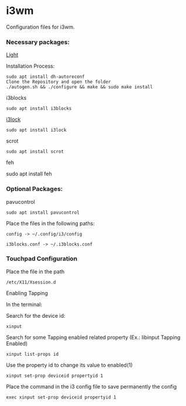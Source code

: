# i3wm

Configuration files for i3wm.

### Necessary packages:

[Light](https://github.com/haikarainen/light)

Installation Process:

    sudo apt install dh-autoreconf
    Clone the Repository and open the folder
    ./autogen.sh && ./configure && make && sudo make install
    
i3blocks

    sudo apt install i3blocks 

[i3lock](https://github.com/i3/i3lock)

    sudo apt install i3lock
    
scrot

    sudo apt install scrot

feh

   sudo apt install feh

### Optional Packages:

pavucontrol

    sudo apt install pavucontrol

Place the files in the following paths:

    config -> ~/.config/i3/config
    
    i3blocks.conf -> ~/.i3blocks.conf
    
### Touchpad Configuration

Place the file in the path
    
    /etc/X11/Xsession.d
 
Enabling Tapping  
       
In the terminal:

Search for the device id:

    xinput

Search for some Tapping enabled related property (Ex.: libinput Tapping Enabled)

    xinput list-props id
    
 Use the property id to change its value to enabled(1)
    
    xinput set-prop deviceid propertyid 1 
   
 Place the command in the i3 config file to save permanently the config
    
    exec xinput set-prop deviceid propertyid 1
